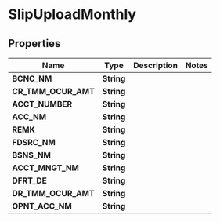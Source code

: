 

# SlipUploadMonthly


## Properties

Name | Type | Description | Notes
------------ | ------------- | ------------- | -------------
**BCNC_NM** | **String** |  | 
**CR_TMM_OCUR_AMT** | **String** |  | 
**ACCT_NUMBER** | **String** |  | 
**ACC_NM** | **String** |  | 
**REMK** | **String** |  | 
**FDSRC_NM** | **String** |  | 
**BSNS_NM** | **String** |  | 
**ACCT_MNGT_NM** | **String** |  | 
**DFRT_DE** | **String** |  | 
**DR_TMM_OCUR_AMT** | **String** |  | 
**OPNT_ACC_NM** | **String** |  | 



